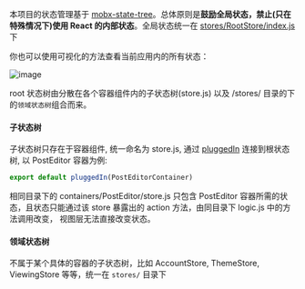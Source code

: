 本项目的状态管理基于 [mobx-state-tree](https://github.com/mobxjs/mobx-state-tree)。总体原则是**鼓励全局状态，禁止(只在特殊情况下)使用 React 的内部状态**。全局状态统一在 [stores/RootStore/index.js](https://github.com/coderplanets/coderplanets_web/blob/dev/stores/RootStore/index.js) 下

你也可以使用可视化的方法查看当前应用内的所有状态：

![image](https://user-images.githubusercontent.com/6184465/51725852-63eee400-209f-11e9-96c2-db13a7c8aeaa.png)

root 状态树由分散在各个容器组件内的子状态树(store.js) 以及 /stores/ 目录的下的`领域状态树`组合而来。

#### 子状态树

子状态树只存在于容器组件, 统一命名为 store.js, 通过 [pluggedIn](https://github.com/coderplanets/coderplanets_web/blob/dev/utils/mobx_helper.js#L37) 连接到根状态树, 以 PostEditor 容器为例:

```js
export default pluggedIn(PostEditorContainer)
```

相同目录下的 containers/PostEditor/store.js 只包含 PostEditor 容器所需的状态，且状态只能通过该 store 暴露出的 action 方法，由同目录下 logic.js 中的方法调用改变， 视图层无法直接改变状态。

#### 领域状态树

不属于某个具体的容器的子状态树，比如 AccountStore, ThemeStore, ViewingStore 等等，统一在 `stores/` 目录下
